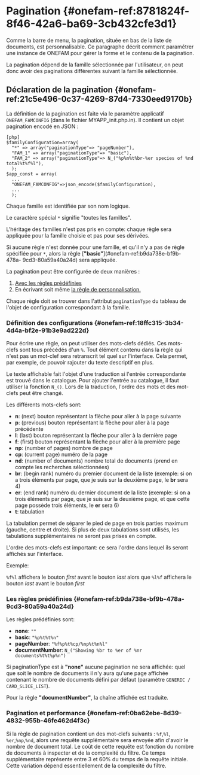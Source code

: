 # Pagination {#onefam-ref:8781824f-8f46-42a6-ba69-3cb432cfe3d1}

Comme la barre de menu, la pagination, située en bas de la liste de documents,
est personnalisable.  Ce paragraphe décrit comment paramétrer une instance de
ONEFAM pour gérer la forme et le contenu de la pagination.

La pagination dépend de la famille sélectionnée par l'utilisateur, on peut donc
avoir des paginations différentes suivant la famille sélectionnée.

## Déclaration de la pagination {#onefam-ref:21c5e496-0c37-4269-87d4-7330eed9170b}

La définition de la pagination est faite via le paramètre applicatif
`ONEFAM_FAMCONFIG`  (dans le fichier MYAPP_init.php.in). Il contient un objet
pagination encodé en JSON :

    [php]
    $familyConfiguration=array(
      "*" => array("paginationType"=> "pageNumber"),
      "FAM_1" => array("paginationType"=> "basic"),
      "FAM_2" => array("paginationType"=> N_("%p%n%t%br-%er species of %nd total%t%f%l"),
      );
    $app_const = array(
      ...
      "ONEFAM_FAMCONFIG"=>json_encode($familyConfiguration),
      ...
      );

Chaque famille est identifiée par son nom logique.

Le caractère spécial `*` signifie "toutes les familles".

L'héritage des familles n'est pas pris en compte: chaque règle sera appliquée
pour la famille choisie et pas pour ses dérivées.

Si aucune règle n'est donnée pour une famille, et qu'il n'y a pas de règle
spécifiée pour `*`, alors la règle [**"basic"**](#onefam-ref:b9da738e-bf9b-478a-
9cd3-80a59a40a24d) sera appliquée.

La pagination peut être configurée de deux manières :

1. [Avec les règles prédéfinies](#onefam-ref:b9da738e-bf9b-478a-9cd3-80a59a40a24d)
2. En écrivant soit même [la règle de personnalisation.](#onefam-ref:18ffc315-3b34-4d4a-bf2e-91b3e9ad222d)

Chaque règle doit se trouver dans l'attribut `paginationType` du tableau de
l'objet de configuration correspondant à la famille.


### Définition des configurations {#onefam-ref:18ffc315-3b34-4d4a-bf2e-91b3e9ad222d}

Pour écrire une règle, on peut utiliser des mots-clefs dédiés. Ces mots-clefs
sont tous précédés d'un `%`. Tout élément contenu dans la règle qui n'est pas un
mot-clef sera retranscrit tel quel sur l'interface. Cela permet, par exemple, de
pouvoir rajouter du texte descriptif en plus.

Le texte affichable fait l'objet d'une traduction si l'entrée correspondante est
trouvé dans le catalogue. Pour ajouter l'entrée au catalogue, il faut utiliser
la fonction `N_()`. Lors de la traduction, l'ordre des mots et des mot-clefs
peut être changé.

Les différents mots-clefs sont:

* **n**: (next) bouton représentant la flèche pour aller à la page suivante
* **p**: (previous) bouton représentant la flèche pour aller à la page précédente
* **l**: (last) bouton représentant la flèche pour aller à la dernière page
* **f**: (first) bouton représentant la flèche pour aller à la première page
* **np**: (number of pages) nombre de page
* **cp**: (current page) numéro de la page
* **nd**: (number of documents) nombre total de documents 
    (prend en compte les recherches sélectionnées)
* **br**: (begin rank) numéro du premier document de la liste 
    (exemple: si on a trois éléments par page, que je suis sur 
    la deuxième page, le **br** sera 4)
* **er**: (end rank) numéro du dernier document de la liste 
    (exemple: si on a trois éléments par page, que je suis sur la deuxième page, 
    et que cette page possède trois éléments,  le **er** sera 6)
* **t**: tabulation

La tabulation permet de séparer le pied de page en trois parties maximum
(gauche, centre et droite). Si plus de deux tabulations sont utilisés, les
tabulations supplémentaires ne seront pas prises en compte.

L'ordre des mots-clefs est important: ce sera l'ordre dans lequel ils seront
affichés sur l'interface.

Exemple:

`%f%l` affichera le bouton *first* avant le bouton *last* alors que `%l%f`
affichera le bouton *last* avant le bouton *first*

### Les règles prédéfinies {#onefam-ref:b9da738e-bf9b-478a-9cd3-80a59a40a24d}

Les règles prédéfinies sont:

* **none**: `""`
* **basic**: `"%p%t%t%n"`
* **pageNumber**: `"%f%p%t%cp/%np%t%n%l"`
* **documentNumber**: `N_("Showing %br to %er of %nr documents%t%t%p%n")`

Si paginationType est à **"none"** aucune pagination ne sera affichée: quel que
soit le nombre de documents il n'y aura qu'une page affichée contenant le nombre
de documents défini par défaut (paramètre `GENERIC / CARD_SLICE_LIST`).

Pour la règle  **"documentNumber"**, la chaîne affichée est traduite.

### Pagination et performance {#onefam-ref:0ba62ebe-8d39-4832-955b-46fe462d4f3c}

Si la règle de pagination contient un des mot-clefs suivants : `%f`,`%l`,`
%er`,`%np`,`%nd`, alors une requête supplémentaire sera envoyée afin d'avoir le
nombre de document total. Le coût de cette requête est fonction du nombre de
documents à inspecter et de la complexité du filtre. Ce temps supplémentaire
représente entre 3 et 60% du temps de la requête initiale. Cette variation
dépend essentiellement de la complexité du filtre.
